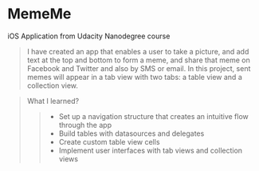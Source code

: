 # MemeMe
iOS Application from Udacity Nanodegree course
> I have created an app that enables a user to take a picture, and add text at the top and bottom to form a meme, and share that meme on Facebook and Twitter and also by SMS or email. In this project, sent memes will appear in a tab view with two tabs: a table view and a collection view.

> What I learned?
>> + Set up a navigation structure that creates an intuitive flow through the app
>> + Build tables with datasources and delegates
>> + Create custom table view cells
>> + Implement user interfaces with tab views and collection views
